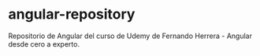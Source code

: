 # angular-repository
Repositorio de Angular del curso de Udemy de Fernando Herrera - Angular desde cero a experto.
